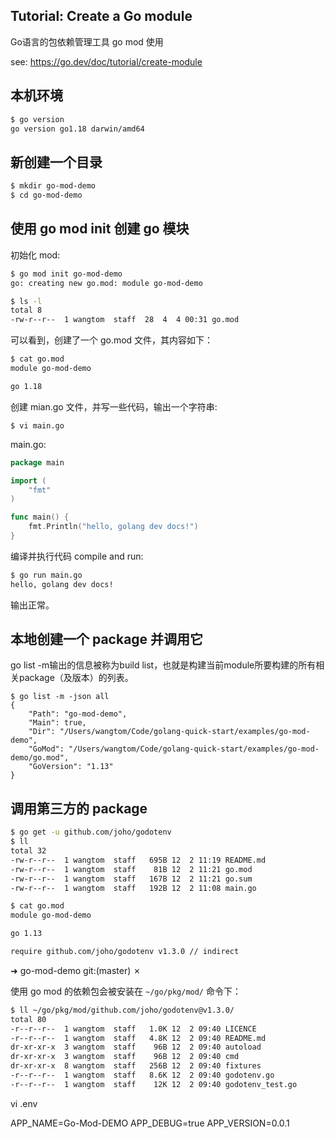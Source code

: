 ## Tutorial: Create a Go module  

Go语言的包依赖管理工具 go mod 使用

see: https://go.dev/doc/tutorial/create-module

## 本机环境

```sh
$ go version
go version go1.18 darwin/amd64
```

## 新创建一个目录

```sh
$ mkdir go-mod-demo 
$ cd go-mod-demo
```

## 使用 go mod init 创建 go 模块

初始化 mod: 

```sh
$ go mod init go-mod-demo
go: creating new go.mod: module go-mod-demo

$ ls -l
total 8
-rw-r--r--  1 wangtom  staff  28  4  4 00:31 go.mod
```

可以看到，创建了一个 go.mod 文件，其内容如下：

```sh
$ cat go.mod 
module go-mod-demo

go 1.18
```

创建 mian.go 文件，并写一些代码，输出一个字符串:

```
$ vi main.go
```

main.go: 

```go
package main

import (
    "fmt"
)

func main() {
    fmt.Println("hello, golang dev docs!")
}
```

编译并执行代码 compile and run: 

```sh
$ go run main.go
hello, golang dev docs!
```

输出正常。

## 本地创建一个 package 并调用它



go list -m输出的信息被称为build list，也就是构建当前module所要构建的所有相关package（及版本）的列表。

```
$ go list -m -json all
{
	"Path": "go-mod-demo",
	"Main": true,
	"Dir": "/Users/wangtom/Code/golang-quick-start/examples/go-mod-demo",
	"GoMod": "/Users/wangtom/Code/golang-quick-start/examples/go-mod-demo/go.mod",
	"GoVersion": "1.13"
}
```

## 调用第三方的 package 



```sh
$ go get -u github.com/joho/godotenv
$ ll
total 32
-rw-r--r--  1 wangtom  staff   695B 12  2 11:19 README.md
-rw-r--r--  1 wangtom  staff    81B 12  2 11:21 go.mod
-rw-r--r--  1 wangtom  staff   167B 12  2 11:21 go.sum
-rw-r--r--  1 wangtom  staff   192B 12  2 11:08 main.go
```


```sh
$ cat go.mod 
module go-mod-demo

go 1.13

require github.com/joho/godotenv v1.3.0 // indirect
```
➜  go-mod-demo git:(master) ✗ 


使用 go mod 的依赖包会被安装在 `~/go/pkg/mod/` 命令下：

```sh
$ ll ~/go/pkg/mod/github.com/joho/godotenv@v1.3.0/
total 80
-r--r--r--  1 wangtom  staff   1.0K 12  2 09:40 LICENCE
-r--r--r--  1 wangtom  staff   4.8K 12  2 09:40 README.md
dr-xr-xr-x  3 wangtom  staff    96B 12  2 09:40 autoload
dr-xr-xr-x  3 wangtom  staff    96B 12  2 09:40 cmd
dr-xr-xr-x  8 wangtom  staff   256B 12  2 09:40 fixtures
-r--r--r--  1 wangtom  staff   8.6K 12  2 09:40 godotenv.go
-r--r--r--  1 wangtom  staff    12K 12  2 09:40 godotenv_test.go
```



vi .env

APP_NAME=Go-Mod-DEMO
APP_DEBUG=true
APP_VERSION=0.0.1


